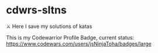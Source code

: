 # cdwrs-sltns
⚔️ Here I save my solutions of katas

This is my Codewarrior Profile Badge, current status:
https://www.codewars.com/users/jsNinjaToha/badges/large
